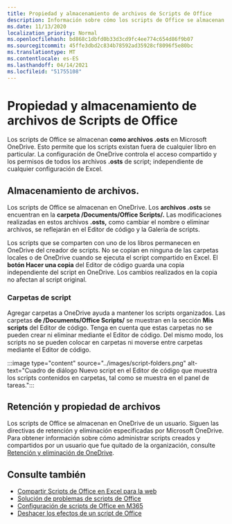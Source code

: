 ```yaml
---
title: Propiedad y almacenamiento de archivos de Scripts de Office
description: Información sobre cómo los scripts de Office se almacenan en Microsoft OneDrive y se transfieren entre propietarios.
ms.date: 11/13/2020
localization_priority: Normal
ms.openlocfilehash: bd868c1dbfd0b33d3cd9fc4ee774c654d86f9b07
ms.sourcegitcommit: 45ffe3dbd2c834b78592ad35928cf8096f5e80bc
ms.translationtype: MT
ms.contentlocale: es-ES
ms.lasthandoff: 04/14/2021
ms.locfileid: "51755108"
---
```

# <a name="office-scripts-file-storage-and-ownership"></a>Propiedad y almacenamiento de archivos de Scripts de Office

Los scripts de Office se almacenan **como archivos .osts** en Microsoft OneDrive. Esto permite que los scripts existan fuera de cualquier libro en particular. La configuración de OneDrive controla el acceso compartido y los permisos de todos los archivos **.osts** de script; independiente de cualquier configuración de Excel.

## <a name="file-storage"></a>Almacenamiento de archivos.

Los scripts de Office se almacenan en OneDrive. Los **archivos .osts** se encuentran en la **carpeta /Documents/Office Scripts/.** Las modificaciones realizadas en estos archivos **.osts,** como cambiar el nombre o eliminar archivos, se reflejarán en el Editor de código y la Galería de scripts.

Los scripts que se comparten con uno de los libros permanecen en OneDrive del creador de scripts. No se copian en ninguna de las carpetas locales o de OneDrive cuando se ejecuta el script compartido en Excel. El **botón Hacer una copia** del Editor de código guarda una copia independiente del script en OneDrive. Los cambios realizados en la copia no afectan al script original.

### <a name="script-folders"></a>Carpetas de script

Agregar carpetas a OneDrive ayuda a mantener los scripts organizados. Las carpetas **de /Documents/Office Scripts/** se muestran en la sección **Mis scripts** del Editor de código. Tenga en cuenta que estas carpetas no se pueden crear ni eliminar mediante el Editor de código. Del mismo modo, los scripts no se pueden colocar en carpetas ni moverse entre carpetas mediante el Editor de código.

:::image type="content" source="../images/script-folders.png" alt-text="Cuadro de diálogo Nuevo script en el Editor de código que muestra los scripts contenidos en carpetas, tal como se muestra en el panel de tareas.":::

## <a name="file-ownership-and-retention"></a>Retención y propiedad de archivos

Los scripts de Office se almacenan en OneDrive de un usuario. Siguen las directivas de retención y eliminación especificadas por Microsoft OneDrive. Para obtener información sobre cómo administrar scripts creados y compartidos por un usuario que fue quitado de la organización, consulte [Retención y eliminación de OneDrive](/onedrive/retention-and-deletion).

## <a name="see-also"></a>Consulte también

- [Compartir Scripts de Office en Excel para la web](https://support.microsoft.com/office/sharing-office-scripts-in-excel-for-the-web-226eddbc-3a44-4540-acfe-fccda3d1122b)
- [Solución de problemas de scripts de Office](../testing/troubleshooting.md)
- [Configuración de scripts de Office en M365](https://support.office.com/article/office-scripts-settings-in-m365-19d3c51a-6ca2-40ab-978d-60fa49554dcf)
- [Deshacer los efectos de un script de Office](../testing/undo.md)
